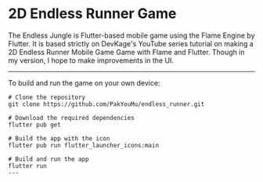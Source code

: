 # 2D Endless Runner Game
 The Endless Jungle is Flutter-based mobile game using the Flame Engine by Flutter. It is based strictly on DevKage's YouTube series tutorial on making a 2D Endless Runner Mobile Game Game with Flame and Flutter. Though in my version, I hope to make improvements in the UI.

---

To build and run the game on your own device:
```
# Clone the repository
git clone https://github.com/PakYouMu/endless_runner.git

# Download the required dependencies
flutter pub get

# Build the app with the icon
flutter pub run flutter_launcher_icons:main

# Build and run the app
flutter run
---
